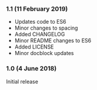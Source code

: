 ### 1.1 (11 February 2019)
* Updates code to ES6
* Minor changes to spacing
* Added CHANGELOG
* Minor README changes to ES6
* Added LICENSE
* Minor docblock updates

### 1.0 (4 June 2018)
Initial release